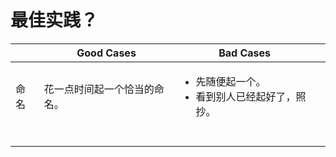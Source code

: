 # 最佳实践？

|    | Good Cases     | Bad Cases                                              |   |
| -- | -------------- | ------------------------------------------------------ | - |
| 命名 | 花一点时间起一个恰当的命名。 | <p></p><ul><li>先随便起一个。</li><li>看到别人已经起好了，照抄。</li></ul> |   |
|    |                |                                                        |   |
|    |                |                                                        |   |
|    |                |                                                        |   |
|    |                |                                                        |   |
